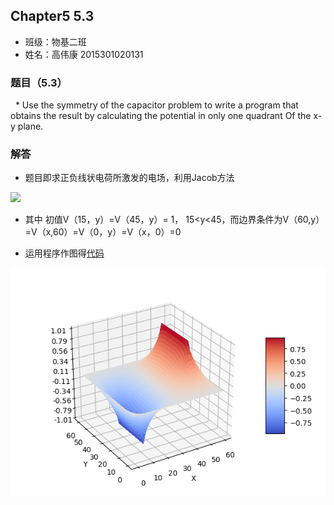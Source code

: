 ## Chapter5 5.3
* 班级：物基二班
* 姓名：高伟康 2015301020131
### 题目（5.3）
   * Use the symmetry of the capacitor problem to write a program that obtains the result by calculating the potential in only one quadrant Of the x-y plane.
   
### 解答
* 题目即求正负线状电荷所激发的电场，利用Jacob方法

<img src="http://latex.codecogs.com/gif.latex?V_{new}(i,j)=\frac{1}{4}[V_{old}(i+1,J)+V_{old}(i-1,j)+V_{old}(i,j+1)+V_{old}(i,j-1)]">

* 其中 初值V（15，y）=V（45，y）= 1， 15<y<45，而边界条件为V（60,y）=V（x,60）=V（0，y）=V（x，0）=0

* 运用程序作图得[代码](./5.3.py)

<img src="https://github.com/gwk-01/computationalphysics_N2015301020131/blob/master/exercise10/E~G(A%40J_A_H%25AEING%25J)XAV.png">
